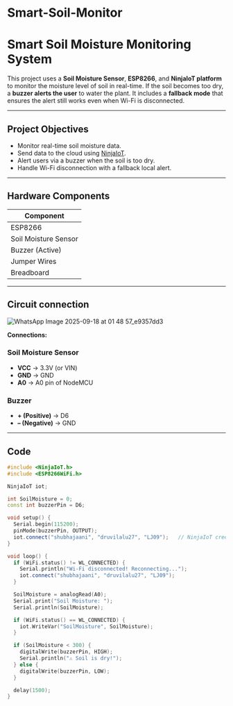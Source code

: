 # Smart-Soil-Monitor
# Smart Soil Moisture Monitoring System

This project uses a **Soil Moisture Sensor**, **ESP8266**, and **NinjaIoT platform** to monitor the moisture level of soil in real-time. If the soil becomes too dry, a **buzzer alerts the user** to water the plant. It includes a **fallback mode** that ensures the alert still works even when Wi-Fi is disconnected.

---

## Project Objectives

- Monitor real-time soil moisture data.
- Send data to the cloud using [NinjaIoT](https://iot.roboninja.in/).
- Alert users via a buzzer when the soil is too dry.
- Handle Wi-Fi disconnection with a fallback local alert.

---

## Hardware Components

| Component            
|----------------------
| ESP8266    
| Soil Moisture Sensor
| Buzzer (Active)      
| Jumper Wires         
| Breadboard          

---

## Circuit connection

![WhatsApp Image 2025-09-18 at 01 48 57_e9357dd3](https://github.com/user-attachments/assets/863598ba-1c0f-4bf0-9a87-f12a088c8320)

**Connections:**

### Soil Moisture Sensor
- **VCC** → 3.3V (or VIN)
- **GND** → GND
- **A0** → A0 pin of NodeMCU

### Buzzer
- **+ (Positive)** → D6
- **– (Negative)** → GND

---

## Code 

```cpp
#include <NinjaIoT.h>
#include <ESP8266WiFi.h>

NinjaIoT iot;

int SoilMoisture = 0;
const int buzzerPin = D6;

void setup() {
  Serial.begin(115200);
  pinMode(buzzerPin, OUTPUT);
  iot.connect("shubhajaani", "druvilalu27", "LJ09");   // NinjaIoT credentials
}

void loop() {
  if (WiFi.status() != WL_CONNECTED) {
    Serial.println("Wi-Fi disconnected! Reconnecting...");
    iot.connect("shubhajaani", "druvilalu27", "LJ09");
  }

  SoilMoisture = analogRead(A0);
  Serial.print("Soil Moisture: ");
  Serial.println(SoilMoisture);

  if (WiFi.status() == WL_CONNECTED) {
    iot.WriteVar("SoilMoisture", SoilMoisture);
  }

  if (SoilMoisture < 300) {
    digitalWrite(buzzerPin, HIGH);
    Serial.println("⚠️ Soil is dry!");
  } else {
    digitalWrite(buzzerPin, LOW);
  }

  delay(1500);
}

